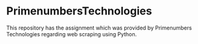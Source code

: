 # PrimenumbersTechnologies
This repository has the assignment which was provided by Primenumbers Technologies regarding web scraping using Python.
